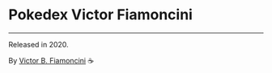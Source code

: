 # Pokedex Victor Fiamoncini

----------
Released in 2020.

By [Victor B. Fiamoncini](https://github.com/Victor-Fiamoncini) ☕️
